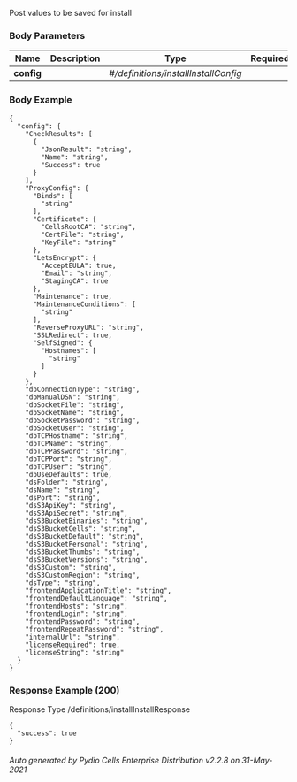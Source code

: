 






 
Post values to be saved for install  


### Body Parameters

Name | Description | Type | Required
---|---|---|---
**config** |  | _#/definitions/installInstallConfig_ |   


### Body Example
```
{
  "config": {
    "CheckResults": [
      {
        "JsonResult": "string",
        "Name": "string",
        "Success": true
      }
    ],
    "ProxyConfig": {
      "Binds": [
        "string"
      ],
      "Certificate": {
        "CellsRootCA": "string",
        "CertFile": "string",
        "KeyFile": "string"
      },
      "LetsEncrypt": {
        "AcceptEULA": true,
        "Email": "string",
        "StagingCA": true
      },
      "Maintenance": true,
      "MaintenanceConditions": [
        "string"
      ],
      "ReverseProxyURL": "string",
      "SSLRedirect": true,
      "SelfSigned": {
        "Hostnames": [
          "string"
        ]
      }
    },
    "dbConnectionType": "string",
    "dbManualDSN": "string",
    "dbSocketFile": "string",
    "dbSocketName": "string",
    "dbSocketPassword": "string",
    "dbSocketUser": "string",
    "dbTCPHostname": "string",
    "dbTCPName": "string",
    "dbTCPPassword": "string",
    "dbTCPPort": "string",
    "dbTCPUser": "string",
    "dbUseDefaults": true,
    "dsFolder": "string",
    "dsName": "string",
    "dsPort": "string",
    "dsS3ApiKey": "string",
    "dsS3ApiSecret": "string",
    "dsS3BucketBinaries": "string",
    "dsS3BucketCells": "string",
    "dsS3BucketDefault": "string",
    "dsS3BucketPersonal": "string",
    "dsS3BucketThumbs": "string",
    "dsS3BucketVersions": "string",
    "dsS3Custom": "string",
    "dsS3CustomRegion": "string",
    "dsType": "string",
    "frontendApplicationTitle": "string",
    "frontendDefaultLanguage": "string",
    "frontendHosts": "string",
    "frontendLogin": "string",
    "frontendPassword": "string",
    "frontendRepeatPassword": "string",
    "internalUrl": "string",
    "licenseRequired": true,
    "licenseString": "string"
  }
}
```






### Response Example (200)
Response Type /definitions/installInstallResponse

```
{
  "success": true
}
```




###### Auto generated by Pydio Cells Enterprise Distribution v2.2.8 on 31-May-2021
